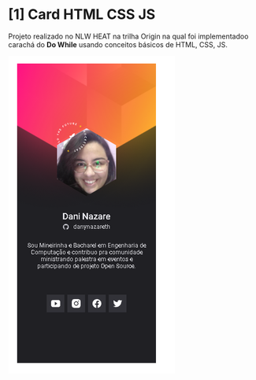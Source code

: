 # [1] Card HTML CSS JS


Projeto realizado no NLW HEAT na trilha Origin na qual foi implementadoo carachá do **Do While** usando conceitos básicos de HTML, CSS, JS.



![Crachá do while 2021](https://raw.githubusercontent.com/danynazareth/NLW-HEAT-Origin/main/img/dany_dowhile.PNG?raw=true "Dany Crachá")
